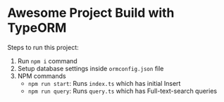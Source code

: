 # Awesome Project Build with TypeORM

Steps to run this project:

1. Run `npm i` command
2. Setup database settings inside `ormconfig.json` file
3. NPM commands
   - `npm run start`: Runs `index.ts` which has initial Insert
   - `npm run query`: Runs `query.ts` which has Full-text-search queries
